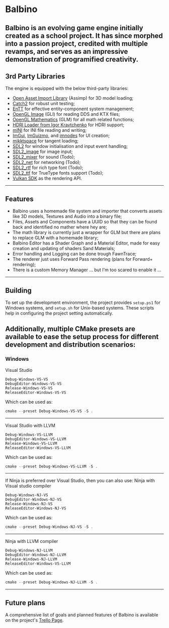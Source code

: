 # Balbino

Balbino is an evolving game engine initially created as a school project. It has since morphed into a passion project,
credited with multiple revamps, and serves as an impressive demonstration of programified creativity.
---

## 3rd Party Libraries

The engine is equipped with the below third-party libraries:

- [Open Asset Import Library](https://github.com/assimp/assimp) (Assimp) for 3D model loading;
- [Catch2](https://github.com/catchorg/Catch2) for robust unit testing;
- [EnTT](https://github.com/skypjack/entt) for effective entity-component system management;
- [OpenGL Image](https://github.com/g-truc/gli) (GLI) for reading DDS and KTX files;
- [OpenGL Mathematics](https://github.com/g-truc/glm) (GLM) for all math related functions;
- [HDRI Loader from Igor Kravtchenko](https://www.flipcode.com/archives/HDR_Image_Reader.shtml) for HDRI support;
- [mINI](https://github.com/pulzed/mINI) for INI file reading and writing;
- [ImGui](https://github.com/ocornut/imgui), [ImGuizmo](https://github.com/CedricGuillemet/ImGuizmo),
  and [imnodes](https://github.com/Nelarius/imnodes) for UI creation;
- [mikktspace](https://github.com/mmikk/MikkTSpace) for tangent loading;
- [SDL2](https://github.com/libsdl-org/SDL) for window initialisation and input event handling;
- [SDL2_image](https://github.com/libsdl-org/SDL_image) for image input;
- [SDL2_mixer](https://www.libsdl.org/projects/SDL_mixer/) for sound (Todo);
- [SDL2_net](https://www.libsdl.org/projects/SDL_net/) for networking (Todo);
- [SDL2_rtf](https://www.libsdl.org/projects/SDL_rtf/) for rich type font (Todo);
- [SDL2_ttf](https://www.libsdl.org/projects/SDL_ttf/)  for TrueType fonts support (Todo);
- [Vulkan SDK](https://vulkan.lunarg.com/) as the rendering API.

---

## Features

- Balbino uses a homemade file system and importer that converts assets like 3D models, Textures and Audio into a binary
  file;
- Files, Assets and Components have a UUID so that they can be found back and identified no mather where hey are;
- The math library is currently just a wrapper for GLM but there are plans to replace GLM with a homemade library;
- Balbino Editor has a Shader Graph and a Material Editor, made for easy creation and updating of shaders Sand
  Materials;
- Error handling and Logging can be done trough FawnTrace;
- The renderer just uses Forward Pass rendering (plans for Forward+ rendering);
- There is a custom Memory Manager ... but I'm too scared to enable it ...

---

## Building

To set up the development environment, the project provides `setup.ps1` for Windows systems, and `setup.sh` for
Unix-based systems. These scripts help in configuring the project setting automatically.

Additionally, multiple CMake presets are available to ease the setup process for different development and distribution
scenarios:
---

### Windows

Visual Studio

```
Debug-Windows-VS-VS
DebugEditor-Windows-VS-VS
Release-Windows-VS-VS
ReleaseEditor-Windows-VS-VS
```

Which can be used as:

```powershell
cmake --preset Debug-Windows-VS-VS -S .
```

---
Visual Studio with LLVM

```
Debug-Windows-VS-LLVM
DebugEditor-Windows-VS-LLVM
Release-Windows-VS-LLVM
ReleaseEditor-Windows-VS-LLVM
```

Which can be used as:

```powershell
cmake --preset Debug-Windows-VS-LLVM -S .
```

---
If Ninja is preferred over Visual Studio, then you can also use:
Ninja with Visual studio compiler

```
Debug-Windows-NJ-VS
DebugEditor-Windows-NJ-VS
Release-Windows-NJ-VS
ReleaseEditor-Windows-NJ-VS
```

Which can be used as:

```powershell
cmake --preset Debug-Windows-NJ-VS -S .
```

---
Ninja with LLVM compiler

```
Debug-Windows-NJ-LLVM
DebugEditor-Windows-NJ-LLVM
Release-Windows-NJ-LLVM
ReleaseEditor-Windows-VS-LLVM
```

Which can be used as:

```powershell
cmake --preset Debug-Windows-NJ-LLVM -S .
```

---

## Future plans

A comprehensive list of goals and planned features of Balbino is available on the
project's [Trello Page](https://trello.com/b/NjIxYnGU/balbino-development-goals).
